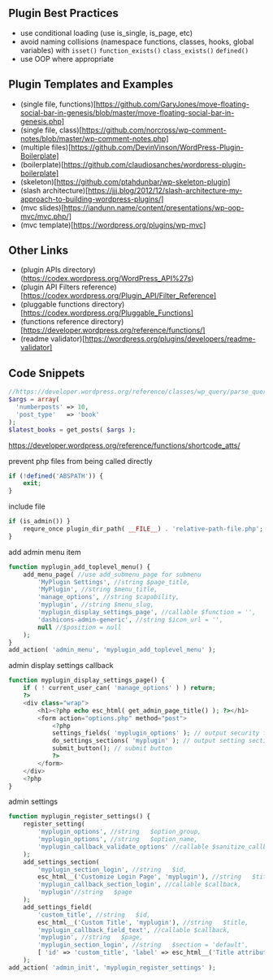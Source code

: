 ## Plugin Best Practices

* use conditional loading (use is_single, is_page, etc)
* avoid naming collisions (namespace functions, classes, hooks, global variables) with `isset()` `function_exists()` `class_exists()` `defined()`
* use OOP where appropriate




## Plugin Templates and Examples

* (single file, functions)[https://github.com/GaryJones/move-floating-social-bar-in-genesis/blob/master/move-floating-social-bar-in-genesis.php]
* (single file, class)[https://github.com/norcross/wp-comment-notes/blob/master/wp-comment-notes.php]
* (multiple files)[https://github.com/DevinVinson/WordPress-Plugin-Boilerplate]
* (boilerplate)[https://github.com/claudiosanches/wordpress-plugin-boilerplate]
* (skeleton)[https://github.com/ptahdunbar/wp-skeleton-plugin]
* (slash architecture)[https://jjj.blog/2012/12/slash-architecture-my-approach-to-building-wordpress-plugins/]
* (mvc slides)[https://iandunn.name/content/presentations/wp-oop-mvc/mvc.php/]
* (mvc template)[https://wordpress.org/plugins/wp-mvc]


## Other Links
* (plugin APIs directory)(https://codex.wordpress.org/WordPress_API%27s)
* (plugin API Filters reference)[https://codex.wordpress.org/Plugin_API/Filter_Reference]
* (pluggable functions directory)[https://codex.wordpress.org/Pluggable_Functions]
* (functions reference directory)[https://developer.wordpress.org/reference/functions/]
* (readme validator)[https://wordpress.org/plugins/developers/readme-validator]

## Code Snippets

```php
//https://developer.wordpress.org/reference/classes/wp_query/parse_query/
$args = array(
  'numberposts' => 10,
  'post_type'   => 'book'
);
$latest_books = get_posts( $args );

```


https://developer.wordpress.org/reference/functions/shortcode_atts/

prevent php files from being called directly
```php
if (!defined('ABSPATH')) {
    exit;
}
```

include file
```php
if (is_admin()) }
    requre_once plugin_dir_path( __FILE__) . 'relative-path-file.php';
}
```

add admin menu item
```php
function myplugin_add_toplevel_menu() {
    add_menu_page( //use add_submenu_page for submenu
        'MyPlugin Settings', //string $page_title, 
        'MyPlugin', //string $menu_title, 
        'manage_options', //string $capability, 
        'myplugin', //string $menu_slug, 
        'myplugin_display_settings_page', //callable $function = '', 
        'dashicons-admin-generic', //string $icon_url = '',
        null //$position = null 
    );
}
add_action( 'admin_menu', 'myplugin_add_toplevel_menu' );
```

admin display settings callback
```php
function myplugin_display_settings_page() {
    if ( ! current_user_can( 'manage_options' ) ) return;
    ?>
    <div class="wrap">
        <h1><?php echo esc_html( get_admin_page_title() ); ?></h1>
        <form action="options.php" method="post">
            <?php
            settings_fields( 'myplugin_options' ); // output security fields
            do_settings_sections( 'myplugin' ); // output setting sections
            submit_button(); // submit button            
            ?>
        </form>
    </div>
    <?php
}
```

admin settings
```php
function myplugin_register_settings() {
    register_setting( 
        'myplugin_options', //string   $option_group, 
        'myplugin_options', //string   $option_name, 
        'myplugin_callback_validate_options' //callable $sanitize_callback = ''
    );
    add_settings_section( 
        'myplugin_section_login', //string   $id,
        esc_html__('Customize Login Page', 'myplugin'), //string   $title,
        'myplugin_callback_section_login', //callable $callback,
        'myplugin'//string   $page
    );
    add_settings_field(
        'custom_title', //string   $id, 
        esc_html__('Custom Title', 'myplugin'), //string   $title,
        'myplugin_callback_field_text', //callable $callback,
        'myplugin', //string   $page,
        'myplugin_section_login', //string   $section = 'default',
        [ 'id' => 'custom_title', 'label' => esc_html__('Title attribute', 'myplugin') ] //array $args = []
    );
add_action( 'admin_init', 'myplugin_register_settings' );
```